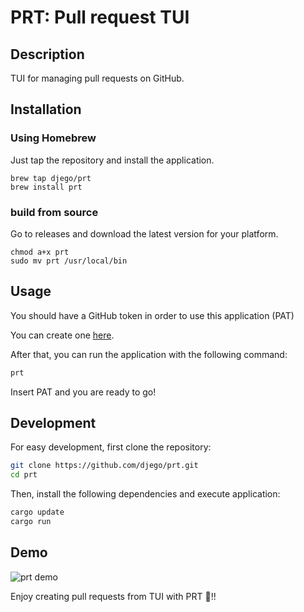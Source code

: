 # PRT: Pull request TUI

## Description
TUI for managing pull requests on GitHub.

## Installation

### Using Homebrew

Just tap the repository and install the application.
```
brew tap djego/prt
brew install prt
```

### build from source

Go to releases and download the latest version for your platform.

```
chmod a+x prt
sudo mv prt /usr/local/bin
```

## Usage

You should have a GitHub token in order to use this application (PAT)

You can create one [here](https://github.com/settings/tokens).

After that, you can run the application with the following command:
````bash
prt
````
Insert PAT and you are ready to go!

## Development

For easy development, first clone the repository:
````bash
git clone https://github.com/djego/prt.git
cd prt
````
Then, install the following dependencies and execute application:
````bash
cargo update
cargo run
````

## Demo
![prt demo](https://github.com/user-attachments/assets/dda30cbf-7e9f-47fe-b091-dbb1d630d4a8)

Enjoy creating pull requests from TUI with PRT 🚀!!
